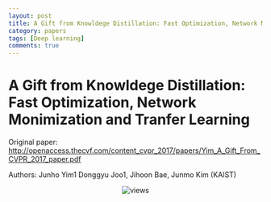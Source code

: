 ```yaml
---
layout: post
title: A Gift from Knowldege Distillation: Fast Optimization, Network Monimization and Tranfer Learning
category: papers
tags: [Deep learning]
comments: true
---
```


# A Gift from Knowldege Distillation: Fast Optimization, Network Monimization and Tranfer Learning

Original paper: http://openaccess.thecvf.com/content_cvpr_2017/papers/Yim_A_Gift_From_CVPR_2017_paper.pdf

Authors: Junho Yim1 Donggyu Joo1, Jihoon Bae, Junmo Kim (KAIST)

<center>
<figure>
<img src="/assets/post_img/papers/2019-04-02-knowledge_distillation/fig1.jpg" alt="views">
<figcaption></figcaption>
</figure>
</center>
